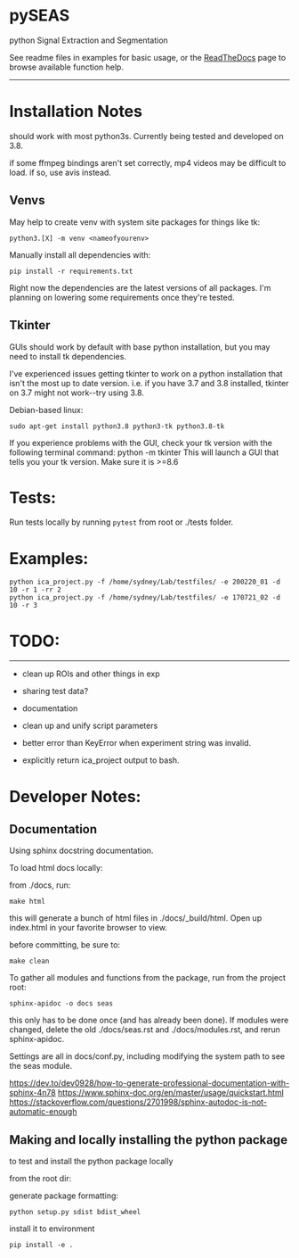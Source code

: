 # pySEAS

python Signal Extraction and Segmentation

See readme files in examples for basic usage, or the [ReadTheDocs](pyseas.readthedocs.io) page to browse available function help.

---

# Installation Notes

should work with most python3s.  Currently being tested and developed on 3.8.

if some ffmpeg bindings aren't set correctly, mp4 videos may be difficult to load.  if so, use avis instead.

## Venvs

May help to create venv with system site packages for things like tk:
    
    python3.[X] -m venv <nameofyourenv> 

Manually install all dependencies with:

    pip install -r requirements.txt

Right now the dependencies are the latest versions of all packages.  I'm planning on lowering some requirements once they're tested.

## Tkinter

GUIs should work by default with base python installation, but you may need to install tk dependencies.

I've experienced issues getting tkinter to work on a python installation that isn't the most up to date version.  i.e. if you have 3.7 and 3.8 installed, tkinter on 3.7 might not work--try using 3.8.

Debian-based linux:

    sudo apt-get install python3.8 python3-tk python3.8-tk

If you experience problems with the GUI, check your tk version with the following terminal command:
    python -m tkinter
This will launch a GUI that tells you your tk version.  Make sure it is >=8.6

# Tests:

Run tests locally by running `pytest` from root or ./tests folder.

# Examples:

    python ica_project.py -f /home/sydney/Lab/testfiles/ -e 200220_01 -d 10 -r 1 -rr 2
    python ica_project.py -f /home/sydney/Lab/testfiles/ -e 170721_02 -d 10 -r 3


# TODO:

---

* clean up ROIs and other things in exp

* sharing test data?

* documentation

* clean up and unify script parameters

* better error than KeyError when experiment string was invalid.

* explicitly return ica_project output to bash.

# Developer Notes:

## Documentation

Using sphinx docstring documentation.

To load html docs locally:

from ./docs, run:

    make html

this will generate a bunch of html files in ./docs/\_build/html.  Open up index.html in your favorite browser to view.

before committing, be sure to:

    make clean


To gather all modules and functions from the package, run from the project root:

    sphinx-apidoc -o docs seas

this only has to be done once (and has already been done).  If modules were changed, delete the old ./docs/seas.rst and ./docs/modules.rst, and rerun sphinx-apidoc.

Settings are all in docs/conf.py, including modifying the system path to see the seas module. 

https://dev.to/dev0928/how-to-generate-professional-documentation-with-sphinx-4n78
https://www.sphinx-doc.org/en/master/usage/quickstart.html
https://stackoverflow.com/questions/2701998/sphinx-autodoc-is-not-automatic-enough


## Making and locally installing the python package

to test and install the python package locally

from the root dir:

generate package formatting:

    python setup.py sdist bdist_wheel

install it to environment

    pip install -e .
